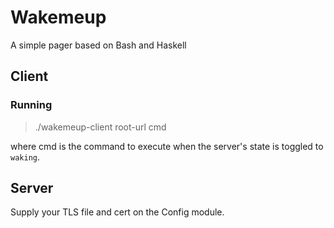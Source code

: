 # Wakemeup
A simple pager based on Bash and Haskell

## Client
### Running
> ./wakemeup-client root-url cmd

where cmd is the command to execute when the server's state is toggled to `waking`.

## Server
Supply your TLS file and cert on the Config module.

